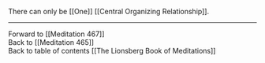 There can only be [[One]] [[Central Organizing Relationship]]. 

___

Forward to [[Meditation 467]]  
Back to [[Meditation 465]]  
Back to table of contents [[The Lionsberg Book of Meditations]]  